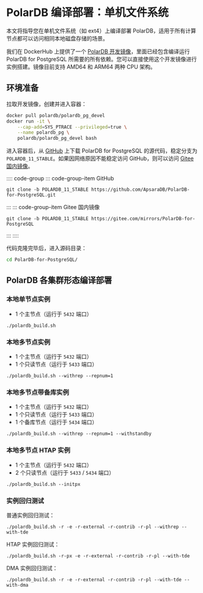 # PolarDB 编译部署：单机文件系统

本文将指导您在单机文件系统（如 ext4）上编译部署 PolarDB，适用于所有计算节点都可以访问相同本地磁盘存储的场景。

我们在 DockerHub 上提供了一个 [PolarDB 开发镜像](https://hub.docker.com/r/polardb/polardb_pg_devel/tags)，里面已经包含编译运行 PolarDB for PostgreSQL 所需要的所有依赖。您可以直接使用这个开发镜像进行实例搭建。镜像目前支持 AMD64 和 ARM64 两种 CPU 架构。

## 环境准备

拉取开发镜像，创建并进入容器：

```bash
docker pull polardb/polardb_pg_devel
docker run -it \
    --cap-add=SYS_PTRACE --privileged=true \
    --name polardb_pg \
    polardb/polardb_pg_devel bash
```

进入容器后，从 [GitHub](https://github.com/ApsaraDB/PolarDB-for-PostgreSQL) 上下载 PolarDB for PostgreSQL 的源代码，稳定分支为 `POLARDB_11_STABLE`。如果因网络原因不能稳定访问 GitHub，则可以访问 [Gitee 国内镜像](https://gitee.com/mirrors/PolarDB-for-PostgreSQL)。

:::: code-group
::: code-group-item GitHub

```bash:no-line-numbers
git clone -b POLARDB_11_STABLE https://github.com/ApsaraDB/PolarDB-for-PostgreSQL.git
```

:::
::: code-group-item Gitee 国内镜像

```bash:no-line-numbers
git clone -b POLARDB_11_STABLE https://gitee.com/mirrors/PolarDB-for-PostgreSQL
```

:::
::::

代码克隆完毕后，进入源码目录：

```bash
cd PolarDB-for-PostgreSQL/
```

## PolarDB 各集群形态编译部署

### 本地单节点实例

- 1 个主节点（运行于 `5432` 端口）

```bash:no-line-numbers
./polardb_build.sh
```

### 本地多节点实例

- 1 个主节点（运行于 `5432` 端口）
- 1 个只读节点（运行于 `5433` 端口）

```bash:no-line-numbers
./polardb_build.sh --withrep --repnum=1
```

### 本地多节点带备库实例

- 1 个主节点（运行于 `5432` 端口）
- 1 个只读节点（运行于 `5433` 端口）
- 1 个备库节点（运行于 `5434` 端口）

```bash:no-line-numbers
./polardb_build.sh --withrep --repnum=1 --withstandby
```

### 本地多节点 HTAP 实例

- 1 个主节点（运行于 `5432` 端口）
- 2 个只读节点（运行于 `5433` / `5434` 端口）

```bash:no-line-numbers
./polardb_build.sh --initpx
```

### 实例回归测试

普通实例回归测试：

```bash:no-line-numbers
./polardb_build.sh -r -e -r-external -r-contrib -r-pl --withrep --with-tde
```

HTAP 实例回归测试：

```bash:no-line-numbers
./polardb_build.sh -r-px -e -r-external -r-contrib -r-pl --with-tde
```

DMA 实例回归测试：

```bash:no-line-numbers
./polardb_build.sh -r -e -r-external -r-contrib -r-pl --with-tde --with-dma
```

